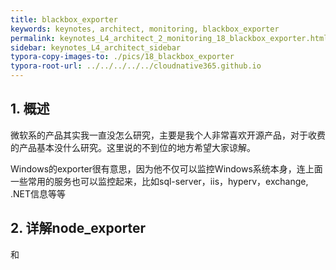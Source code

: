 ```yaml
---
title: blackbox_exporter
keywords: keynotes, architect, monitoring, blackbox_exporter
permalink: keynotes_L4_architect_2_monitoring_18_blackbox_exporter.html
sidebar: keynotes_L4_architect_sidebar
typora-copy-images-to: ./pics/18_blackbox_exporter
typora-root-url: ../../../../../cloudnative365.github.io
---
```


## 1. 概述

微软系的产品其实我一直没怎么研究，主要是我个人非常喜欢开源产品，对于收费的产品基本没什么研究。这里说的不到位的地方希望大家谅解。

Windows的exporter很有意思，因为他不仅可以监控Windows系统本身，连上面一些常用的服务也可以监控起来，比如sql-server，iis，hyperv，exchange, .NET信息等等

## 2. 详解node_exporter

和